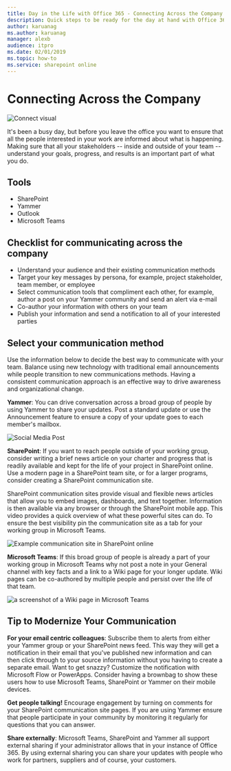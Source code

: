 ```yaml
---
title: Day in the Life with Office 365 - Connecting Across the Company
description: Quick steps to be ready for the day at hand with Office 365
author: karuanag
ms.author: karuanag
manager: alexb
audience: itpro
ms.date: 02/01/2019
ms.topic: how-to
ms.service: sharepoint online
---
```


# Connecting Across the Company

![Connect visual](media/ditl_crosscompany.png)

It's been a busy day, but before you leave the office you want to ensure that all the people interested in your work are informed about what is happening. Making sure that all your stakeholders -- inside and outside of your team -- understand your goals, progress, and results is an important part of what you do.  

## Tools
- SharePoint
- Yammer
- Outlook
- Microsoft Teams 

## Checklist for communicating across the company
- Understand your audience and their existing communication methods
- Target your key messages by persona, for example, project stakeholder, team member, or employee
- Select communication tools that compliment each other, for example, author a post on your Yammer community and send an alert via e-mail 
- Co-author your information with others on your team
- Publish your information and send a notification to all of your interested parties 
 
## Select your communication method
Use the information below to decide the best way to communicate with your team. Balance using new technology with traditional email announcements while people transition to new communications methods. Having a consistent communication approach is an effective way to drive awareness and organizational change. 

**Yammer**: You can drive conversation across a broad group of people by using Yammer to share your updates. Post a standard update or use the Announcement feature to ensure a copy of your update goes to each member's mailbox. 

![Social Media Post](media/ditl_IT-Service-News.png)

**SharePoint**: If you want to reach people outside of your  working group, consider writing a brief news article on your charter and progress that is readily available and kept for the life of your project in SharePoint online. Use a modern page in a SharePoint team site, or for a larger programs, consider creating a SharePoint communication site. 

SharePoint communication sites provide visual and flexible news articles that allow you to embed images, dashboards, and text together. Information is then available via any browser or through the SharePoint mobile app. This video provides a quick overview of what these powerful sites can do. To ensure the best visibility pin the communication site as a tab for your working group in Microsoft Teams.

![Example communication site in SharePoint online](media/ditl_Comm-Site.png)

**Microsoft Teams**:  If this broad group of people is already a part of your working group in Microsoft Teams why not post a note in your General channel with key facts and a link to a Wiki page for your longer update.  Wiki pages can be co-authored by multiple people and persist over the life of that team. 

![a screenshot of a Wiki page in Microsoft Teams](media/ditl_Teams-Wiki.png)

## Tip to Modernize Your Communication

**For your email centric colleagues**: Subscribe them to alerts from either your Yammer group or your SharePoint news feed.  This way they will get a notification in their email that you've published new information and can then click through to your source information without you having to create a separate email.  Want to get snazzy?  Customize the notification with Microsoft Flow or PowerApps. Consider having a brownbag to show these users how to use Microsoft Teams, SharePoint or Yammer on their mobile devices. 

**Get people talking!** Encourage engagement by turning on comments for your SharePoint communication site pages.  If you are using Yammer ensure that people participate in your community by monitoring it regularly for questions that you can answer. 

**Share externally**:  Microsoft Teams, SharePoint and Yammer all support external sharing if your administrator allows that in your instance of Office 365.  By using external sharing you can share your updates with people who work for partners, suppliers and of course, your customers.
